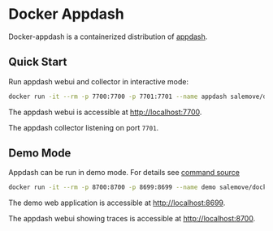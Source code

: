 # Docker Appdash

Docker-appdash is a containerized distribution of [appdash](https://github.com/sourcegraph/appdash).

## Quick Start

Run appdash webui and collector in interactive mode:

```sh
docker run -it --rm -p 7700:7700 -p 7701:7701 --name appdash salemove/docker-appdash
```

The appdash webui is accessible at <http://localhost:7700>.

The appdash collector listening on port `7701`.

## Demo Mode

Appdash can be run in demo mode. For details see [command source]()

```sh
docker run -it --rm -p 8700:8700 -p 8699:8699 --name demo salemove/docker-appdash appdash demo
```

The demo web application is accessible at <http://localhost:8699>.

The appdash webui showing traces is accessible at <http://localhost:8700>.

